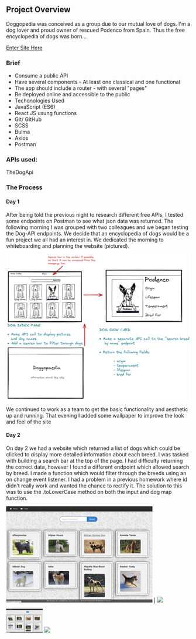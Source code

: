 ## Project Overview

Doggopedia was conceived as a group due to our mutual love of dogs. I'm a dog lover and proud owner of rescued Podenco from Spain. Thus the free encyclopedia of dogs was born...

[Enter Site Here](https://doggopedia2.netlify.app/dogs/)

### Brief

- Consume a public API
- Have several components - At least one classical and one functional
- The app should include a router - with several "pages"
- Be deployed online and accessible to the public
- Techonologies Used
- JavaScript (ES6)
- React JS usung functions
- Git/ GitHub
- SCSS
- Bulma
- Axios
- Postman

### APIs used:

TheDogApi

### The Process

#### Day 1

After being told the previous night to research different free APIs, I tested some endpoints on Postman to see what json data was returned. The following morning I was grouped with two colleagues and we began testing the Dog-API endpoints. We decide that an encyclopedia of dogs would be a fun project we all had an interest in. We dedicated the morning to whiteboarding and planning the website (pictured).

![](./src/assets/doggopedia.png)

We continued to work as a team to get the basic functionality and aesthetic up and running. That evening I added some wallpaper to improve the look and feel of the site

#### Day 2

On day 2 we had a website which returned a list of dogs which could be clicked to display more detailed information about each breed. I was tasked with building a search bar at the top of the page. I had difficulty returning the correct data, however I found a different endpoint which allowed search by breed. I made a function which would filter through the breeds using an on change event listener. I had a problem in a previous homework where id didn’t really work and wanted the chance to rectify it. The solution to this was to use the .toLowerCase method on both the input and dog map function.

![](./src/assets/dogsearch.gif) | ![](.src/assets/filterfunction.png)

<p float="left">
  <img src="./src/assets/dogsearch.gif" width="100" />
  <img src="./assets/filterfunction.png" width="100" /> 
  
</p>
